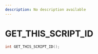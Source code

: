 ```yaml
---
description: No description available 
---
```


# GET_THIS_SCRIPT_ID

```cpp
int GET_THIS_SCRIPT_ID();
```